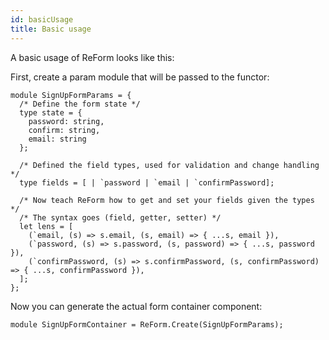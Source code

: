 ```yaml
---
id: basicUsage
title: Basic usage
---
```


A basic usage of ReForm looks like this:

First, create a param module that will be passed to the functor:

```reason
module SignUpFormParams = {
  /* Define the form state */
  type state = {
    password: string,
    confirm: string,
    email: string
  };

  /* Defined the field types, used for validation and change handling */
  type fields = [ | `password | `email | `confirmPassword];

  /* Now teach ReForm how to get and set your fields given the types */
  /* The syntax goes (field, getter, setter) */
  let lens = [
    (`email, (s) => s.email, (s, email) => { ...s, email }),
    (`password, (s) => s.password, (s, password) => { ...s, password }),
    (`confirmPassword, (s) => s.confirmPassword, (s, confirmPassword) => { ...s, confirmPassword }),
  ];
};
```

Now you can generate the actual form container component:
```
module SignUpFormContainer = ReForm.Create(SignUpFormParams);
```
